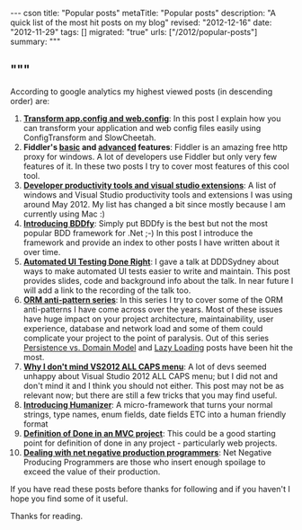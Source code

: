 --- cson
title: "Popular posts"
metaTitle: "Popular posts"
description: "A quick list of the most hit posts on my blog"
revised: "2012-12-16"
date: "2012-11-29"
tags: []
migrated: "true"
urls: ["/2012/popular-posts"]
summary: """

"""
---
According to google analytics my highest viewed posts (in descending order) are:

 1. **[Transform app.config and web.config][1]**: In this post I explain how you can transform your application and web config files easily using ConfigTransform and SlowCheetah. 
 2. **Fiddler's [basic][2] and [advanced][3] features**: Fiddler is an amazing free http proxy for windows. A lot of developers use Fiddler but only very few features of it. In these two posts I try to cover most features of this cool tool. 
 3. **[Developer productivity tools and visual studio extensions][4]**: A list of windows and Visual Studio productivity tools and extensions I was using around May 2012. My list has changed a bit since mostly because I am currently using Mac :)
 4. **[Introducing BDDfy][5]**: Simply put BDDfy is the best but not the most popular BDD framework for .Net ;-) In this post I introduce the framework and provide an index to other posts I have written about it over time.
 5. **[Automated UI Testing Done Right][6]**: I gave a talk at DDDSydney about ways to make automated UI tests easier to write and maintain. This post provides slides, code and background info about the talk. In near future I will add a link to the recording of the talk too.
 6. **[ORM anti-pattern series][7]**: In this series I try to cover some of the ORM anti-patterns I have come across over the years. Most of these issues have huge impact on your project architecture, maintainability, user experience, database and network load and some of them could complicate your project to the point of paralysis. Out of this series [Persistence vs. Domain Model][8] and [Lazy Loading][9] posts have been hit the most.
 7. **[Why I don't mind VS2012 ALL CAPS menu][10]**: A lot of devs seemed unhappy about Visual Studio 2012 ALL CAPS menu; but I did not and don't mind it and I think you should not either. This post may not be as relevant now; but there are still a few tricks that you may find useful.
 8. **[Introducing Humanizer][11]**: A micro-framework that turns your normal strings, type names, enum fields, date fields ETC into a human friendly format
 9. **[Definition of Done in an MVC project][12]**: This could be a good starting point for definition of done in any project - particularly web projects.
 10. **[Dealing with net negative production programmers][13]**: Net Negative Producing Programmers are those who insert enough spoilage to exceed the value of their production. 

If you have read these posts before thanks for following and if you haven't I hope you find some of it useful. 

Thanks for reading.


  [1]: http://www.mehdi-khalili.com/transform-app-config-and-web-config
  [2]: http://www.mehdi-khalili.com/fiddler-in-action/part-1
  [3]: http://www.mehdi-khalili.com/fiddler-in-action/part-2
  [4]: http://www.mehdi-khalili.com/developer-productivity-tools-and-visual-studio-extensions
  [5]: http://www.mehdi-khalili.com/bddify-in-action/introduction
  [6]: http://www.mehdi-khalili.com/presentations/automated-ui-testing-done-right-at-dddsydney
  [7]: http://www.mehdi-khalili.com/orm-anti-patterns-series
  [8]: http://www.mehdi-khalili.com/orm-anti-patterns-part-4-persistence-domain-model
  [9]: http://www.mehdi-khalili.com/orm-anti-patterns-part-3-lazy-loading
  [10]: http://www.mehdi-khalili.com/why-i-do-not-mind-visual-studio-all-caps-menus
  [11]: http://www.mehdi-khalili.com/introducing-humanizer
  [12]: http://www.mehdi-khalili.com/definition-of-done-in-an-mvc-project
  [13]: http://www.mehdi-khalili.com/dealing-with-net-negative-producing-programmers